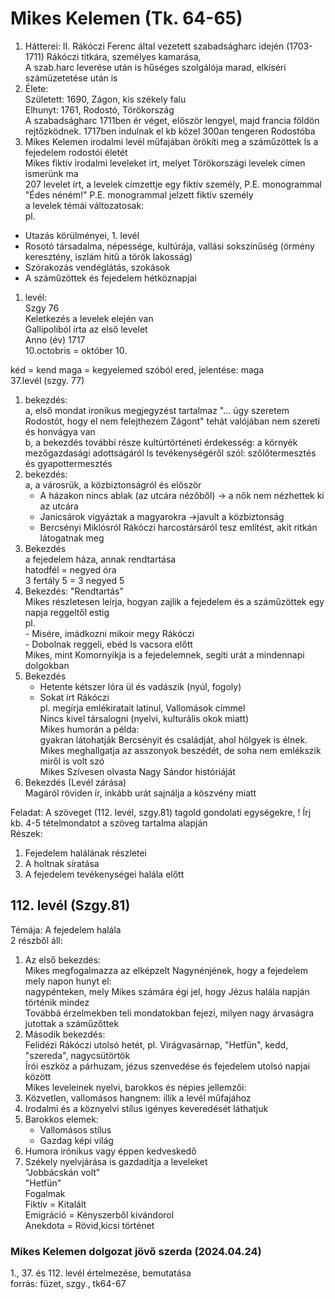 # Mikes Kelemen (Tk. 64-65)    
1. Hátterei: II. Rákóczi Ferenc által vezetett szabadságharc idején (1703-1711) Rákóczi titkára, személyes kamarása,    
A szab.harc leverése után is hűséges szolgálója marad, elkíséri számüzetetése után is    
2. Élete:    
Született: 1690, Zágon, kis székely falu    
Elhunyt: 1761, Rodostó, Törökország    
A szabadságharc 1711ben ér véget, először lengyel, majd francia földön rejtőzködnek. 1717ben indulnak el kb közel 300an tengeren Rodostóba    
3. Mikes Kelemen irodalmi levél műfajában örökíti meg a száműzöttek ls a fejedelem rodostói életét    
Mikes fiktív irodalmi leveleket írt, melyet Törökországi levelek címen ismerünk ma    
207 levelet írt, a levelek címzettje egy fiktív személy, P.E. monogrammal     
"Édes néném!" P.E. monogrammal jelzett fiktív személy    
a levelek témái változatosak:    
pl.     
- Utazás körülményei, 1. levél    
- Rosotó társadalma, népessége, kultúrája, vallási sokszínűség (örmény keresztény, iszlám hitű a török lakosság)    
- Szórakozás vendéglátás, szokások    
- A száműzöttek és fejedelem hétköznapjai    
1. levél:    
Szgy 76    
Keletkezés a levelek elején van    
Gallipoliból írta az első levelet    
Anno (év) 1717    
10.octobris = október 10.    
    
kéd = kend maga = kegyelemed szóból ered, jelentése: maga    
37.levél (szgy. 77)    
1. bekezdés:    
	a, első mondat ironikus megjegyzést tartalmaz "... úgy szeretem Rodostót, hogy el nem felejthezem Zágont" tehát valójában nem szereti és honvágya van    
	b, a bekezdés további része kultúrtörténeti érdekesség: a környék mezőgazdasági adottságáról ls tevékenységéről szól: szőlőtermesztés és gyapottermesztés    
2. bekezdés:    
	a, a városrük, a közbiztonságról és először    
    - A házakon nincs ablak (az utcára nézőből) -> a nők nem nézhettek ki az utcára    
    - Janicsárok vigyáztak a magyarokra ->javult a közbiztonság    
    - Bercsényi Miklósról Rákóczi harcostársáról tesz említést, akit ritkán látogatnak meg    
3. Bekezdés    
a fejedelem háza, annak rendtartása    
hatodfél = negyed óra    
3 fertály 5 = 3 negyed 5    
4. Bekezdés: "Rendtartás"    
	Mikes részletesen leírja, hogyan zajlik a fejedelem és a száműzöttek egy napja reggeltől estig    
	pl.     
		- Misére, imádkozni mikoir megy Rákóczi    
		- Dobolnak reggeli, ebéd ls vacsora előtt    
	Mikes, mint Komornyikja is a fejedelemnek, segíti urát a mindennapi dolgokban    
5. Bekezdés    
	- Hetente kétszer lóra ül és vadászik (nyúl, fogoly)    
	- Sokat írt Rákóczi     
	pl. megírja emlékiratait latinul, Vallomások címmel    
	Nincs kivel társalogni (nyelvi, kulturális okok miatt)    
	Mikes humorán a példa:    
		gyakran látohatják Bercsényit és családját, ahol hölgyek is élnek. Mikes meghallgatja az asszonyok beszédét, de soha nem emlékszik miről is volt szó    
	Mikes Szívesen olvasta Nagy Sándor históriáját    
6. Bekezdés (Levél zárása)    
	Magáról röviden ír, inkább urát sajnálja a köszvény miatt    
    
Feladat: A szöveget (112. levél, szgy.81) tagold gondolati egységekre, ! Írj kb. 4-5 tételmondatot a szöveg tartalma alapján    
Részek:    
1. Fejedelem halálának részletei    
2. A holtnak síratása     
3. A fejedelem tevékenységei halála előtt    
  
## 112. levél (Szgy.81)  
Témája: A fejedelem halála  
2 részből áll:  
1. Az első bekezdés:  
	Mikes megfogalmazza az elképzelt Nagynénjének, hogy a fejedelem mely napon hunyt el:  
		nagypénteken, mely Mikes számára égi jel, hogy Jézus halála napján történik mindez  
	Továbbá érzelmekben teli mondatokban fejezi, milyen nagy árvaságra jutottak a száműzőttek  
2. Második bekezdés:  
	Felidézi Rákóczi utolsó hetét, pl. Virágvasárnap, "Hetfün", kedd, "szereda", nagycsütörtök  
	Írói eszköz a párhuzam, jézus szenvedése és fejedelem utolsó napjai között  
Mikes leveleinek nyelvi, barokkos és népies jellemzői:  
1. Közvetlen, vallomásos hangnem: illik a levél műfajához  
2. Irodalmi és a köznyelvi stílus igényes keveredését láthatjuk  
3. Barokkos elemek:  
   - Vallomásos stílus  
   - Gazdag képi világ  
4. Humora irónikus vagy éppen kedveskedő  
5. Székely nyelvjárása is gazdadítja a leveleket  
	"Jobbácskán volt"  
	"Hetfün"  
Fogalmak  
	Fiktív = Kitalált  
	Emigráció = Kényszerből kivándorol   
	Anekdota = Rövid,kicsi történet  
  
### Mikes Kelemen dolgozat jövő szerda (2024.04.24)  
1., 37. és 112. levél értelmezése, bemutatása  
forrás: füzet, szgy., tk64-67  
